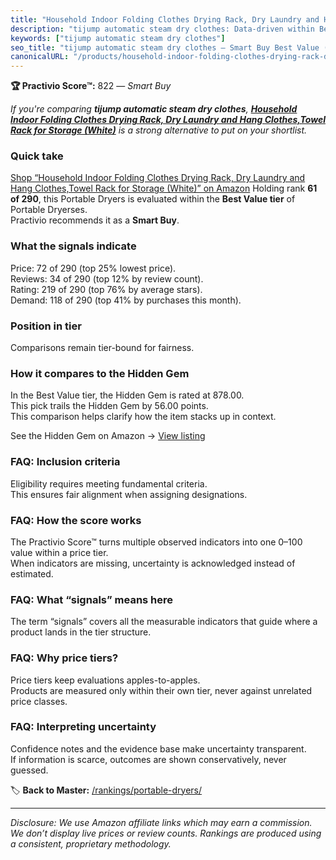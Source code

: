 ```yaml
---
title: "Household Indoor Folding Clothes Drying Rack, Dry Laundry and Hang Clothes,Towel Rack for Storage (White)"
description: "tijump automatic steam dry clothes: Data-driven within Best Value ranking using the Practivio Score™. Positioned by quality, value, demand, findability, moment…"
keywords: ["tijump automatic steam dry clothes"]
seo_title: "tijump automatic steam dry clothes — Smart Buy Best Value (2025)"
canonicalURL: "/products/household-indoor-folding-clothes-drying-rack-dry-laundry-and-hang-clothestowel-rack-for-storage-white-B07LBTFDFM/"
---
```


**🏆 Practivio Score™:** 822 — _Smart Buy_


*If you're comparing **tijump automatic steam dry clothes**, **[Household Indoor Folding Clothes Drying Rack, Dry Laundry and Hang Clothes,Towel Rack for Storage (White)](https://www.amazon.com/dp/B07LBTFDFM?tag=practivio-20)** is a strong alternative to put on your shortlist.*
### Quick take
[Shop “Household Indoor Folding Clothes Drying Rack, Dry Laundry and Hang Clothes,Towel Rack for Storage (White)” on Amazon](https://www.amazon.com/dp/B07LBTFDFM?tag=practivio-20)
Holding rank **61 of 290**, this Portable Dryers is evaluated within the **Best Value tier** of Portable Dryerses.  
Practivio recommends it as a **Smart Buy**.

### What the signals indicate
Price: 72 of 290 (top 25% lowest price).  
Reviews: 34 of 290 (top 12% by review count).  
Rating: 219 of 290 (top 76% by average stars).  
Demand: 118 of 290 (top 41% by purchases this month).

### Position in tier
Comparisons remain tier-bound for fairness.

### How it compares to the Hidden Gem
In the Best Value tier, the Hidden Gem is rated at 878.00.  
This pick trails the Hidden Gem by 56.00 points.  
This comparison helps clarify how the item stacks up in context.  

See the Hidden Gem on Amazon → [View listing](https://www.amazon.com/dp/B08PVYFDCK?tag=practivio-20)

### FAQ: Inclusion criteria
Eligibility requires meeting fundamental criteria.  
This ensures fair alignment when assigning designations.

### FAQ: How the score works
The Practivio Score™ turns multiple observed indicators into one 0–100 value within a price tier.  
When indicators are missing, uncertainty is acknowledged instead of estimated.

### FAQ: What “signals” means here
The term “signals” covers all the measurable indicators that guide where a product lands in the tier structure.

### FAQ: Why price tiers?
Price tiers keep evaluations apples-to-apples.  
Products are measured only within their own tier, never against unrelated price classes.

### FAQ: Interpreting uncertainty
Confidence notes and the evidence base make uncertainty transparent.  
If information is scarce, outcomes are shown conservatively, never guessed.


🏷️ **Back to Master:** [/rankings/portable-dryers/](/rankings/portable-dryers/)

---
_Disclosure: We use Amazon affiliate links which may earn a commission. We don’t display live prices or review counts. Rankings are produced using a consistent, proprietary methodology._
